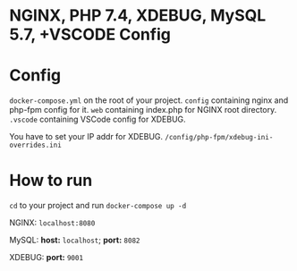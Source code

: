 NGINX, PHP 7.4, XDEBUG, MySQL 5.7, +VSCODE Config
=================================================

# Config #

`docker-compose.yml` on the root of your project.
`config` containing nginx and php-fpm config for it.
`web` containing index.php for NGINX root directory.
`.vscode` containing VSCode config for XDEBUG.

You have to set your IP addr for XDEBUG.
`/config/php-fpm/xdebug-ini-overrides.ini`

# How to run #

`cd` to your project and run `docker-compose up -d`

NGINX: `localhost:8080`

MySQL: **host:** `localhost`; **port:** `8082`

XDEBUG: **port:** `9001`






